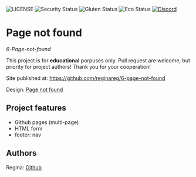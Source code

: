 ![LICENSE](https://img.shields.io/badge/license-MIT-blue.svg?style=flat-square)
![Security Status](https://img.shields.io/security-headers?label=Security&url=https%3A%2F%2Fgithub.com&style=flat-square)
![Gluten Status](https://img.shields.io/badge/Gluten-Free-green.svg)
![Eco Status](https://img.shields.io/badge/ECO-Friendly-green.svg)
[![Discord](https://discord.com/api/guilds/571393319201144843/widget.png)](https://discord.gg/dRwW4rw)

# Page not found

_6-Page-not-found_

This project is for **educational** porpuses only. Pull request are welcome, but priority for project authors! Thank you for your cooperation!

Site published at: https://github.com/reginareg/6-page-not-found

Design: [Page not found](https://internetdevels.com/sites/default/files/public/blog_preview/404_page_cover.jpg)
## Project features

-   Github pages (multi-page)
-   HTML form
-   footer: nav


## Authors

Regina: [Github](https://github.com/reginareg)
